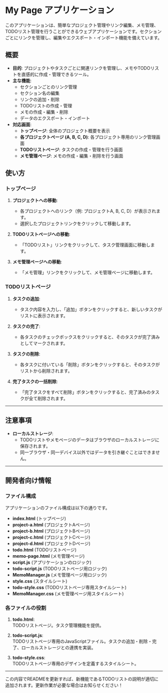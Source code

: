 # My Page アプリケーション

このアプリケーションは、簡単なプロジェクト管理やリンク編集、メモ管理、TODOリスト管理を行うことができるウェブアプリケーションです。セクションごとにリンクを管理し、編集やエクスポート・インポート機能を備えています。

## 概要

- **目的**: プロジェクトやタスクごとに関連リンクを管理し、メモやTODOリストを直感的に作成・管理できるツール。
- **主な機能**:
  - セクションごとのリンク管理
  - セクション名の編集
  - リンクの追加・削除
  - TODOリストの作成・管理
  - メモの作成・編集・削除
  - データのエクスポート・インポート
- **対応画面**:
  - **トップページ**: 全体のプロジェクト概要を表示
  - **各プロジェクトページ (A, B, C, D)**: 各プロジェクト専用のリンク管理画面
  - **TODOリストページ**: タスクの作成・管理を行う画面
  - **メモ管理ページ**: メモの作成・編集・削除を行う画面

## 使い方

### トップページ

1. **プロジェクトへの移動**:
   - 各プロジェクトへのリンク（例: プロジェクトA, B, C, D）が表示されます。
   - 選択したプロジェクトリンクをクリックして移動します。

2. **TODOリストページへの移動**:
   - 「TODOリスト」リンクをクリックして、タスク管理画面に移動します。

3. **メモ管理ページへの移動**:
   - 「メモ管理」リンクをクリックして、メモ管理ページに移動します。

### TODOリストページ

1. **タスクの追加**:
   - タスク内容を入力し、「追加」ボタンをクリックすると、新しいタスクがリストに表示されます。

2. **タスクの完了**:
   - 各タスクのチェックボックスをクリックすると、そのタスクが完了済みとしてマークされます。

3. **タスクの削除**:
   - 各タスクに付いている「削除」ボタンをクリックすると、そのタスクがリストから削除されます。

4. **完了タスクの一括削除**:
   - 「完了タスクをすべて削除」ボタンをクリックすると、完了済みのタスクが全て削除されます。

---

## 注意事項

- **ローカルストレージ**:
  - TODOリストやメモページのデータはブラウザのローカルストレージに保存されます。
  - 同一ブラウザ・同一デバイス以外ではデータを引き継ぐことはできません。

---

## 開発者向け情報

### ファイル構成

アプリケーションのファイル構成は以下の通りです。

- **index.html** (トップページ)
- **project-a.html** (プロジェクトAページ)
- **project-b.html** (プロジェクトBページ)
- **project-c.html** (プロジェクトCページ)
- **project-d.html** (プロジェクトDページ)
- **todo.html** (TODOリストページ)
- **memo-page.html** (メモ管理ページ)
- **script.js** (アプリケーションのロジック)
- **todo-script.js** (TODOリストページ用ロジック)
- **MemoManager.js** (メモ管理ページ用ロジック)
- **style.css** (スタイルシート)
- **todo-style.css** (TODOリストページ専用スタイルシート)
- **MemoManager.css** (メモ管理ページ用スタイルシート)

### 各ファイルの役割

1. **todo.html**:  
   TODOリストページ。タスク管理機能を提供。

2. **todo-script.js**:  
   TODOリストページ専用のJavaScriptファイル。タスクの追加・削除・完了、ローカルストレージとの連携を実装。

3. **todo-style.css**:  
   TODOリストページ専用のデザインを定義するスタイルシート。

---

この内容でREADMEを更新すれば、新機能であるTODOリストの説明が適切に追加されます。更新作業が必要な場合はお知らせください！
